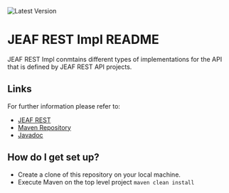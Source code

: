 ![Latest Version](https://maven-badges.herokuapp.com/maven-central/com.anaptecs.jeaf.rest/jeaf-rest-impl-project/badge.svg)



# JEAF REST Impl README #

JEAF REST Impl conmtains different types of implementations for the API that is defined by JEAF REST API projects.

## Links ##
For further information please refer to:

* [JEAF REST](https://anaptecs.atlassian.net/l/cp/JGQPmj6k)
* [Maven Repository](https://search.maven.org/artifact/com.anaptecs.jeaf.rest/jeaf-rest-impl-project)
* [Javadoc](https://javadoc.io/doc/com.anaptecs.jeaf.rest/jeaf-rest-impl)

## How do I get set up? ##

* Create a clone of this repository on your local machine.
* Execute Maven on the top level project `maven clean install`
